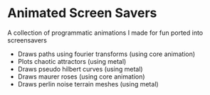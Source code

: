 # Animated Screen Savers

A collection of programmatic animations I made for fun ported into screensavers

- Draws paths using fourier transforms (using core animation)
- Plots chaotic attractors (using metal)
- Draws pseudo hilbert curves (using metal)
- Draws maurer roses (using core animation)
- Draws perlin noise terrain meshes (using metal)
